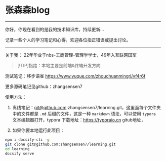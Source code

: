 <h1>张森森blog</h1>

---

你好，你现在看到的是我的技术知识库，持续更新...

记录一些个人的学习笔记和心得，欢迎各位指正错误或提出讨论。


---
关于我：
22年毕业于nbs-工商管理-管理学学士，49年入互联网国军

>[!TIP]指路：本站主要是前端&终端开发方向       

测试笔记：移步语雀 https://www.yuque.com/zhouchuanmingri/vf4r6f    

更多源码笔记见github：zhangsensen7



使用方法：
1. 离线笔记：git@github.com:zhangsensen7/learning.git，这里面每个文件夹中的文件都是 `.md` 后缀的文件，这是一种 `markdown` 语法，可以使用 `typora` 文本编辑器打开，typora 下载地址：https://typoraio.cn
gitub地址，

2. 如果你要本地运行此项目：
```bash
npm i docsify-cli -g 
git clone git@github.com:zhangsensen7/learning.git
cd learning
docsify serve
```

